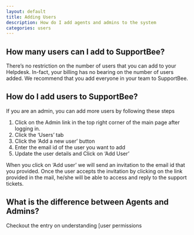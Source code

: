 ```yaml
---
layout: default
title: Adding Users 
description: How do I add agents and admins to the system
categories: users
---
```


How many users can I add to SupportBee?
---------------------------------------
There’s no restriction on the number of users that you can add to your Helpdesk. In-fact, your billing has no bearing on the number of users added. We recommend that you add everyone in your team to SupportBee.


How do I add users to SupportBee?
---------------------------------
If you are an admin, you can add more users by following these steps


1. Click on the Admin link in the top right corner of the main page after logging in.
2. Click the ‘Users’ tab
3. Click the ‘Add a new user’ button
4. Enter the email id of the user you want to add
5. Update the user details and Click on ‘Add User’

When you click on ‘Add user’ we will send an invitation to the email id that you provided. Once the user accepts the invitation by clicking on the link provided in the mail, he/she will be able to access and reply to the support tickets.

What is the difference between Agents and Admins?
-------------------------------------------------
Checkout the entry on understanding [user permissions
